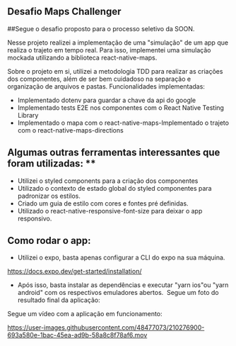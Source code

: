 

## Desafio Maps Challenger

##Segue o desafio proposto para o processo seletivo da SOON.

Nesse projeto realizei a implementação de uma "simulação" de um app que realiza o trajeto em tempo real. Para isso, implementei uma simulação mockada utilizando a biblioteca react-native-maps.

Sobre o projeto em si, utilizei a metodologia TDD para realizar as criações dos componentes, além de ser bem cuidadoso na separação e organização de arquivos e pastas.
Funcionalidades implementadas: 

- Implementado dotenv para guardar a chave da api do google
- Implementado tests E2E nos componentes com o React Native Testing Library
- Implementado o mapa com o react-native-maps-Implementado o trajeto com o react-native-maps-directions

## Algumas outras ferramentas interessantes que foram utilizadas: **

- Utilizei o styled components para a criação dos componentes
- Utilizado o contexto de estado global do styled componentes para padronizar os estilos.
- Criado um guia de estilo com cores e fontes pré definidas.
- Utilizado o react-native-responsive-font-size para deixar o app responsivo. 


## Como rodar o app:

- Utilizei o expo, basta apenas configurar a CLI do expo na sua máquina. 

https://docs.expo.dev/get-started/installation/

- Após isso, basta instalar as dependências e executar "yarn ios"ou "yarn android" com os respectivos emuladores abertos. 
Segue um foto do resultado final da aplicação:

Segue um vídeo com a aplicação em funcionamento:


https://user-images.githubusercontent.com/48477073/210276900-693a580e-1bac-45ea-ad9b-58a8c8f78af6.mov

